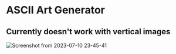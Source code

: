 # ASCII Art Generator
## Currently doesn't work with vertical images
![Screenshot from 2023-07-10 23-45-41](https://github.com/jakub-swiniarski/ascii-art-generator/assets/77209709/8be2dc47-8367-4dd0-8106-2d09b78f9f75)
